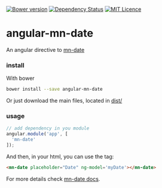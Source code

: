 [![Bower version](https://badge.fury.io/bo/angular-mn-date.svg)](https://badge.fury.io/bo/angular-mn-date)
[![Dependency Status](https://gemnasium.com/badges/github.com/minimalist-components/angular-mn-date.svg)](https://gemnasium.com/github.com/minimalist-components/angular-mn-date)
[![MIT Licence](https://badges.frapsoft.com/os/mit/mit.svg?v=103)](https://opensource.org/licenses/mit-license.php)   


# angular-mn-date

An angular directive to [mn-date](https://github.com/minimalist-components/mn-date)

<!-- See the [demo](https://minimalist-components.github.io/mn-date) -->

<!-- [![preview demo](https://raw.githubusercontent.com/minimalist-components/mn-date/master/sources/example/mn-date.gif)](https://minimalist-components.github.io/mn-date/) -->

### install

With bower

```sh
bower install --save angular-mn-date
```

Or just download the main files, located in [dist/](https://github.com/minimalist-components/angular-mn-date/tree/master/dist)

### usage

```js
// add dependency in you module
angular.module('app', [
  'mn-date'
]);
```

And then, in your html, you can use the tag:

```html
<mn-date placeholder="Date" ng-model='myDate'></mn-date>
```


For more details check [mn-date docs](https://github.com/minimalist-components/mn-date).

